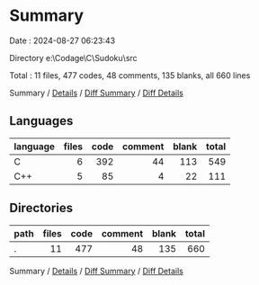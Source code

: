 # Summary

Date : 2024-08-27 06:23:43

Directory e:\\Codage\\C\\Sudoku\\src

Total : 11 files,  477 codes, 48 comments, 135 blanks, all 660 lines

Summary / [Details](details.md) / [Diff Summary](diff.md) / [Diff Details](diff-details.md)

## Languages
| language | files | code | comment | blank | total |
| :--- | ---: | ---: | ---: | ---: | ---: |
| C | 6 | 392 | 44 | 113 | 549 |
| C++ | 5 | 85 | 4 | 22 | 111 |

## Directories
| path | files | code | comment | blank | total |
| :--- | ---: | ---: | ---: | ---: | ---: |
| . | 11 | 477 | 48 | 135 | 660 |

Summary / [Details](details.md) / [Diff Summary](diff.md) / [Diff Details](diff-details.md)
